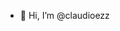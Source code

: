 - 👋 Hi, I’m @claudioezz

<!---
claudioezz/claudioezz is a ✨ special ✨ repository because its `README.md` (this file) appears on your GitHub profile.
You can click the Preview link to take a look at your changes.
--->
